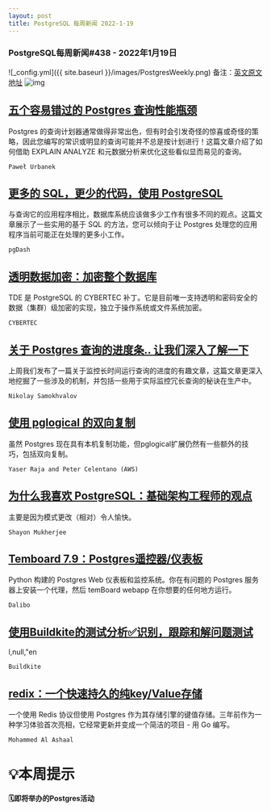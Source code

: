 ```yaml
---
layout: post
title: PostgreSQL 每周新闻 2022-1-19
---
```

### PostgreSQL每周新闻#438 - 2022年1月19日
![_config.yml]({{ site.baseurl }}/images/PostgresWeekly.png)
备注：[英文原文地址](https://postgresweekly.com/issues/438)
![img](https://res.cloudinary.com/cpress/image/upload/w_1280,e_sharpen:60/hoz3hob05svsid73aajt.jpg)
## [五个容易错过的 Postgres 查询性能瓶颈](https://postgresweekly.com/link/118575/web)
Postgres 的查询计划器通常做得非常出色，但有时会引发奇怪的惊喜或奇怪的策略，因此您编写的常识或明显的查询可能并不总是按计划进行！这篇文章介绍了如何借助 EXPLAIN ANALYZE 和元数据分析来优化这些看似显而易见的查询。


`Paweł Urbanek `
## [更多的 SQL，更少的代码，使用 PostgreSQL](https://postgresweekly.com/link/118576/web)
与查询它的应用程序相比，数据库系统应该做多少工作有很多不同的观点。这篇文章展示了一些实用的基于 SQL 的方法，您可以倾向于让 Postgres 处理您的应用程序当前可能正在处理的更多小工作。


`pgDash `
## [透明数据加密：加密整个数据库](https://postgresweekly.com/link/118577/web)
TDE 是 PostgreSQL 的 CYBERTEC 补丁。它是目前唯一支持透明和密码安全的数据（集群）级加密的实现，独立于操作系统或文件系统加密。


`CYBERTEC `
## [关于 Postgres 查询的进度条.. 让我们深入了解一下](https://postgresweekly.com/link/118578/web)
上周我们发布了一篇关于监控长时间运行查询的进度的有趣文章，这篇文章更深入地挖掘了一些涉及的机制，并包括一些用于实际监控冗长查询的秘诀在生产中。


`Nikolay Samokhvalov `
## [使用 pglogical 的双向复制](https://postgresweekly.com/link/118580/web)
虽然 Postgres 现在具有本机复制功能，但pglogical扩展仍然有一些额外的技巧，包括双向复制。


`Yaser Raja and Peter Celentano (AWS) `
## [为什么我喜欢 PostgreSQL：基础架构工程师的观点](https://postgresweekly.com/link/118582/web)
主要是因为模式更改（相对）令人愉快。


`Shayon Mukherjee `
## [Temboard 7.9：Postgres遥控器/仪表板](https://postgresweekly.com/link/118595/web)
Python 构建的 Postgres Web 仪表板和监控系统。你在有问题的 Postgres 服务器上安装一个代理，然后 temBoard webapp 在你想要的任何地方运行。


`Dalibo `
## [使用Buildkite的测试分析✅识别，跟踪和解问题测试](https://postgresweekly.com/link/118596/web)
l,null,"en


`Buildkite `
## [redix：一个快速持久的纯key/Value存储](https://postgresweekly.com/link/118597/web)
一个使用 Redis 协议但使用 Postgres 作为其存储引擎的键值存储。三年前作为一种学习体验首次亮相，它经常更新并变成一个简洁的项目 - 用 Go 编写。


`Mohammed Al Ashaal `
# 💡本周提示


**🗓即将举办的Postgres活动**
